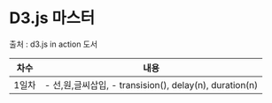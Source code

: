# D3.js 마스터
출처 : d3.js in action 도서


|차수|내용|
|---|---|
|1일차| - 선,원,글씨삽입, - transision(), delay(n), duration(n)|
